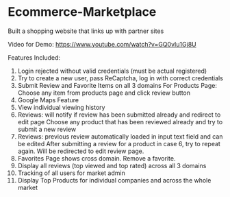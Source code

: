 # Ecommerce-Marketplace
Built a shopping website that links up with partner sites


Video for Demo: https://www.youtube.com/watch?v=GQ0vIu1Gj8U

Features Included:
1. Login rejected without valid credentials (must be actual registered)
2. Try to create a new user, pass ReCaptcha, log in with correct credentials
3. Submit Review and Favorite Items on all 3 domains
	For Products Page: Choose any item from products page and click review button
4. Google Maps Feature
5. View individual viewing history
6. Reviews: will notify if review has been submitted already and redirect to edit page
  Choose any product that has been reviewed already and try to submit a new review
7. Reviews: previous review automatically loaded in input text field and can be edited
  After submitting a review for a product in case 6, try to repeat again. Will be redirected to edit review page.
8. Favorites Page shows cross domain. Remove a favorite.
9. Display all reviews (top viewed and top rated) across all 3 domains
10. Tracking of all users for market admin
11. Display Top Products for individual companies and across the whole market
